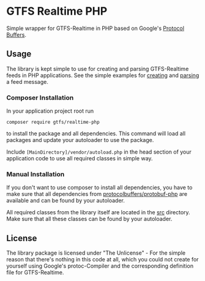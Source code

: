 # GTFS Realtime PHP

Simple wrapper for GTFS-Realtime in PHP based on Google's [Protocol Buffers](https://github.com/protocolbuffers/protobuf-php).

## Usage
The library is kept simple to use for creating and parsing GTFS-Realtime feeds in PHP applications. See
the simple examples for [creating](/examples/create_message.php) and [parsing](/examples/parse_message.php) a feed message.

### Composer Installation
In your application project root run
```
composer require gtfs/realtime-php
```
to install the package and all dependencies. This command will load all packages and update
your autoloader to use the package.

Include ```[MainDirectory]/vendor/autoload.php``` in the head section of your application code to use all required classes in simple way.

### Manual Installation
If you don't want to use composer to install all dependencies, you have to make sure that
all dependencies from [protocolbuffers/protobuf-php](https://github.com/protocolbuffers/protobuf-php) are available
and can be found by your autoloader.

All required classes from the library itself are located in the [src](/src) directory. Make sure
that all these classes can be found by your autoloader.

## License
The library package is licensed under "The Unlicense" - For the simple reason that there's
nothing in this code at all, which you could not create for yourself using Google's protoc-Compiler
and the corresponding definition file for GTFS-Realtime.